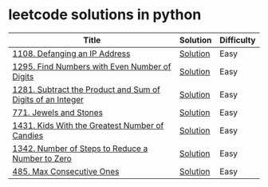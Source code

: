 # leetcode solutions in python
| Title | Solution | Difficulty |
| ----- | -------- | ---------- |
|[1108. Defanging an IP Address](https://leetcode.com/problems/defanging-an-ip-address/) | [Solution](./algorithms/defanging_an_ip_address.py)| Easy
|[1295. Find Numbers with Even Number of Digits](https://leetcode.com/problems/find-numbers-with-even-number-of-digits/) | [Solution](./algorithms/find_numbers_with_even_number_of_digits.py)| Easy
|[1281. Subtract the Product and Sum of Digits of an Integer](https://leetcode.com/problems/subtract-the-product-and-sum-of-digits-of-an-integer/) | [Solution](./algorithms/subtract_the_product_and_sum.py)| Easy
|[771. Jewels and Stones](https://leetcode.com/problems/jewels-and-stones/) | [Solution](./algorithms/jewels_and_stones.py)| Easy
|[1431. Kids With the Greatest Number of Candies](https://leetcode.com/problems/kids-with-the-greatest-number-of-candies/) | [Solution](./algorithms/greatest_number_of_candies.py)| Easy
|[1342. Number of Steps to Reduce a Number to Zero](https://leetcode.com/problems/number-of-steps-to-reduce-a-number-to-zero/) | [Solution](./algorithms/number_of_steps.py)| Easy
|[485. Max Consecutive Ones](https://leetcode.com/problems/max-consecutive-ones/) | [Solution](./algorithms/max_consecutive_ones.py)| Easy

